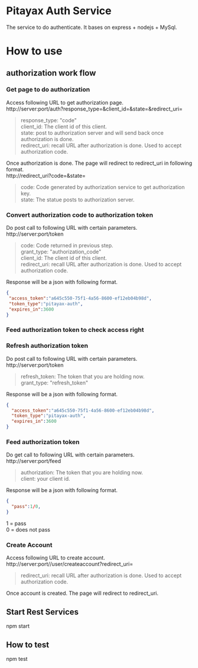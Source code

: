 # Pitayax Auth Service
The service to do authenticate. It bases on express + nodejs + MySql.

# How to use

## authorization work flow

### Get page to do authorization

Access following URL to get authorization page.   
http://server:port/auth?response_type=&client_id=&state=&redirect_uri=   

> response_type: "code"   
> client_id: The client id of this client.   
> state: post to authorization server and will send back once authorization is done.   
> redirect_uri: recall URL after authorization is done. Used to accept authorization code.   

Once authorization is done. The page will redirect to redirect_uri in following format.    
http://redirect_uri?code=&state=

> code: Code generated by authorization service to get authorization key.   
> state: The statue posts to authorization server.   


### Convert authorization code to authorization token

Do post call to following URL with certain parameters.    
http://server:port/token    

> code: Code returned in previous step.  
> grant_type: "authorization_code"   
> client_id: The client id of this client.      
> redirect_uri: recall URL after authorization is done. Used to accept authorization code.   

Response will be a json with following format.    

```json
{     
 "access_token":"a645c550-75f1-4a56-8600-ef12eb04b98d",    
 "token_type":"pitayax-auth",    
 "expires_in":3600    
}    
```

### Feed authorization token to check access right


### Refresh authorization token

Do post call to following URL with certain parameters.    
http://server:port/token  

> refresh_token: The token that you are holding now.  
> grant_type: "refresh_token"

Response will be a json with following format.    

```json
{     
  "access_token":"a645c550-75f1-4a56-8600-ef12eb04b98d",    
  "token_type":"pitayax-auth",    
  "expires_in":3600    
}    
```

### Feed authorization token

Do get call to following URL with certain parameters.    
http://server:port/feed  

> authorization: The token that you are holding now.  
> client: your client id.

Response will be a json with following format.    

```json
{     
  "pass":1/0,    
}    
```

1 = pass    
0 = does not pass    


### Create Account

Access following URL to create account.   
http://server:port//user/createaccount?redirect_uri=   

> redirect_uri: recall URL after authorization is done. Used to accept authorization code.   

Once account is created. The page will redirect to redirect_uri.    


## Start Rest Services
npm start

## How to test
npm test
